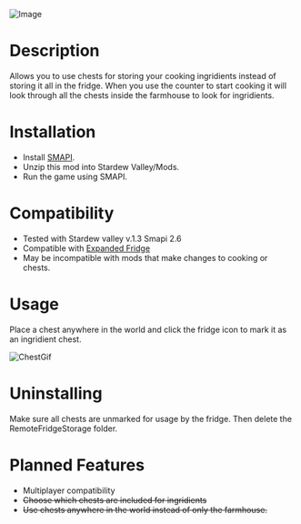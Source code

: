 ![Image](https://staticdelivery.nexusmods.com/mods/1303/images/2545/2545-1532260591-702566672.png)

# Description
Allows you to use chests for storing your cooking ingridients instead of storing it all in the fridge. When you use the counter to start cooking it will look through all the chests inside the farmhouse to look for ingridients.

# Installation
* Install [SMAPI](https://smapi.io).
* Unzip this mod into Stardew Valley/Mods.
* Run the game using SMAPI.


# Compatibility
* Tested with Stardew valley v.1.3 Smapi 2.6
* Compatible with [Expanded Fridge](https://www.nexusmods.com/stardewvalley/mods/1191)
* May be incompatible with mods that make changes to cooking or chests.

# Usage
Place a chest anywhere in the world and click the fridge icon to mark it as an ingridient chest.

![ChestGif](https://staticdelivery.nexusmods.com/mods/1303/images/2545/2545-1533757113-75967091.gif)


# Uninstalling
Make sure all chests are unmarked for usage by the fridge. Then delete the RemoteFridgeStorage folder.

# Planned Features
* Multiplayer compatibility
* ~~Choose which chests are included for ingridients~~
* ~~Use chests anywhere in the world instead of only the farmhouse.~~
